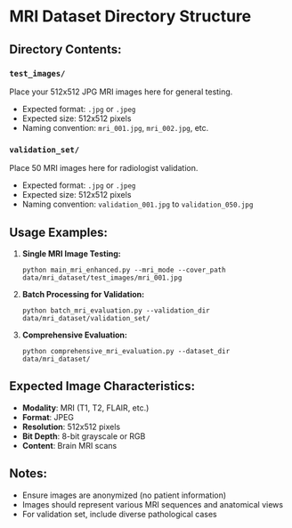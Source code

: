 # MRI Dataset Directory Structure

## Directory Contents:

### `test_images/`
Place your 512x512 JPG MRI images here for general testing.
- Expected format: `.jpg` or `.jpeg`
- Expected size: 512x512 pixels
- Naming convention: `mri_001.jpg`, `mri_002.jpg`, etc.

### `validation_set/`
Place 50 MRI images here for radiologist validation.
- Expected format: `.jpg` or `.jpeg`
- Expected size: 512x512 pixels
- Naming convention: `validation_001.jpg` to `validation_050.jpg`

## Usage Examples:

1. **Single MRI Image Testing:**
   ```
   python main_mri_enhanced.py --mri_mode --cover_path data/mri_dataset/test_images/mri_001.jpg
   ```

2. **Batch Processing for Validation:**
   ```
   python batch_mri_evaluation.py --validation_dir data/mri_dataset/validation_set/
   ```

3. **Comprehensive Evaluation:**
   ```
   python comprehensive_mri_evaluation.py --dataset_dir data/mri_dataset/
   ```

## Expected Image Characteristics:
- **Modality**: MRI (T1, T2, FLAIR, etc.)
- **Format**: JPEG
- **Resolution**: 512x512 pixels
- **Bit Depth**: 8-bit grayscale or RGB
- **Content**: Brain MRI scans

## Notes:
- Ensure images are anonymized (no patient information)
- Images should represent various MRI sequences and anatomical views
- For validation set, include diverse pathological cases